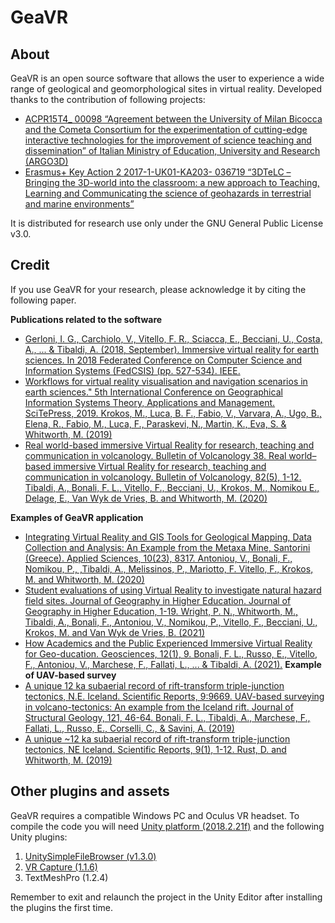 # GeaVR

## **About**  
GeaVR is an open source software that allows the user to experience a wide range of geological and geomorphological sites in virtual reality. 
Developed thanks to the contribution of following projects:
- [ACPR15T4_ 00098 “Agreement between the University of Milan Bicocca and the Cometa Consortium for the experimentation of cutting-edge interactive technologies for the improvement of science teaching and dissemination” of Italian Ministry of Education, University and Research (ARGO3D)](https://argo3d.unimib.it/)
- [Erasmus+ Key Action 2 2017-1-UK01-KA203- 036719 “3DTeLC – Bringing the 3D-world into the classroom: a new approach to Teaching, Learning and Communicating the science of geohazards in terrestrial and marine environments”](https://www.3dtelc.com/)


It is distributed for research use only under the GNU General Public License v3.0. 

## **Credit**
If you use GeaVR for your research, please acknowledge it by citing the following paper.

**Publications related to the software**
- [Gerloni, I. G., Carchiolo, V., Vitello, F. R., Sciacca, E., Becciani, U., Costa, A., ... & Tibaldi, A. (2018, September). Immersive virtual reality for earth sciences. In 2018 Federated Conference on Computer Science and Information Systems (FedCSIS) (pp. 527-534). IEEE.](https://ieeexplore.ieee.org/abstract/document/8511230)
- [Workflows for virtual reality visualisation and navigation scenarios in earth sciences." 5th International Conference on Geographical Information Systems Theory, Applications and Management. SciTePress, 2019. Krokos, M., Luca, B. F., Fabio, V., Varvara, A., Ugo, B., Elena, R., Fabio, M., Luca, F., Paraskevi, N., Martin, K., Eva, S. & Whitworth, M. (2019)](https://www.doi.org/10.5220/0007765302970304)
- [Real world-based immersive Virtual Reality for research, teaching and communication in volcanology. Bulletin of Volcanology 38. 
Real world–based immersive Virtual Reality for research, teaching and communication in volcanology. Bulletin of Volcanology, 82(5), 1-12.
Tibaldi, A., Bonali, F. L., Vitello, F., Becciani, U., Krokos, M., Nomikou E., Delage, E., Van Wyk de Vries, B. and Whitworth, M. (2020)](https://doi.org/10.1007/s00445-020-01376-6)

**Examples of  GeaVR application**
- [Integrating Virtual Reality and GIS Tools for Geological Mapping, Data Collection and Analysis: An Example from the Metaxa Mine, Santorini (Greece). Applied Sciences, 10(23), 8317.
Antoniou, V., Bonali, F., Nomikou, P., ,Tibaldi, A.,  Melissinos, P., Mariotto, F. Vitello, F., Krokos, M. and Whitworth, M. (2020)](https://doi.org/10.3390/app10238317)
- [Student evaluations of using Virtual Reality to investigate natural hazard field sites. Journal of Geography in Higher Education. Journal of Geography in Higher Education, 1-19.
Wright, P. N., Whitworth, M., Tibaldi, A., Bonali, F., Antoniou, V., Nomikou, P., Vitello, F., Becciani, U., Krokos, M. and Van Wyk de Vries, B. (2021)](https://doi.org/10.1080/03098265.2022.2045573)
- [How Academics and the Public Experienced Immersive Virtual Reality for Geo-ducation. Geosciences, 12(1), 9.
Bonali, F. L., Russo, E., Vitello, F., Antoniou, V., Marchese, F., Fallati, L., ... & Tibaldi, A. (2021).](https://doi.org/10.3390/geosciences12010009)
**Example of UAV-based survey**
- [A unique 12 ka subaerial record of rift-transform triple-junction tectonics, N.E. Iceland. Scientific Reports, 9:9669.
UAV-based surveying in volcano-tectonics: An example from the Iceland rift. Journal of Structural Geology, 121, 46-64. Bonali, F. L., Tibaldi, A., Marchese, F., Fallati, L., Russo, E., Corselli, C., & Savini, A. (2019)](https://doi.org/10.1016/j.jsg.2019.02.004)
- [A unique ~12 ka subaerial record of rift-transform triple-junction tectonics, NE Iceland. Scientific Reports, 9(1), 1-12. Rust, D. and Whitworth, M. (2019)](https://doi.org/10.1038/s41598-019-45903-8)


## Other plugins and assets
GeaVR requires a compatible Windows PC and Oculus VR headset.
To compile the code you will need [Unity platform (2018.2.21f)](https://unity3d.com/get-unity/download/archive) and the following Unity plugins:

1) [UnitySimpleFileBrowser (v1.3.0)](https://github.com/yasirkula/UnitySimpleFileBrowser/releases/download/v1.3.0/SimpleFileBrowser.unitypackage)
2) [VR Capture (1.1.6)](https://assetstore.unity.com/packages/tools/video/vr-capture-75654)
3) TextMeshPro (1.2.4)


Remember to exit and relaunch the project in the Unity Editor after installing the plugins the first time.
